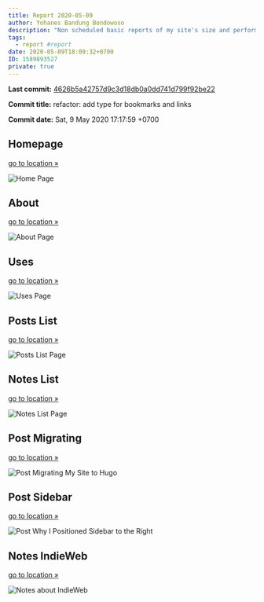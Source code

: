 ```yaml
---
title: Report 2020-05-09
author: Yohanes Bandung Bondowoso
description: "Non scheduled basic reports of my site's size and performance."
tags:
  - report #report
date: 2020-05-09T18:09:32+0700
ID: 1589893527
private: true
---
```


**Last commit:**
[4626b5a42757d9c3d18db0a0dd741d799f92be22](https://git.ybbond.dev/ybbond/index.html#4626b5a42757d9c3d18db0a0dd741d799f92be22)

**Commit title:**
refactor: add type for bookmarks and links

**Commit date:**
Sat,  9 May 2020 17:17:59 +0700


## Homepage

[go to location »](/)

![Home Page](home.png)

## About

[go to location »](/about/)

![About Page](about.png)

## Uses

[go to location »](/uses/)

![Uses Page](uses.png)

## Posts List

[go to location »](/posts/)

![Posts List Page](posts.png)

## Notes List

[go to location »](/notes/)

![Notes List Page](notes.png)

## Post Migrating

[go to location »](/posts/2020-04-migrating-my-blog-to-hugo/)

![Post Migrating My Site to Hugo](post-migrating.png)

## Post Sidebar

[go to location »](/posts/2020-04-why-i-positioned-sidebar-to-the-right/)

![Post Why I Positioned Sidebar to the Right](post-sidebar.png)

## Notes IndieWeb

[go to location »](/notes/04-may-2020-2/)

![Notes about IndieWeb](notes-indieweb.png)
